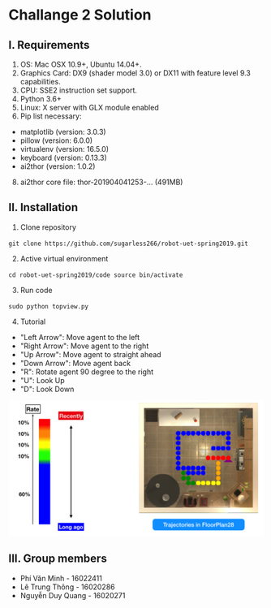 # Challange 2 Solution

## I. Requirements

1. OS: Mac OSX 10.9+, Ubuntu 14.04+.
2. Graphics Card: DX9 (shader model 3.0) or DX11 with feature level 9.3 capabilities.
3. CPU: SSE2 instruction set support.
4. Python 3.6+
6. Linux: X server with GLX module enabled
7. Pip list necessary:
+ matplotlib (version: 3.0.3)
+ pillow (version: 6.0.0)
+ virtualenv (version: 16.5.0)
+ keyboard (version: 0.13.3)
+ ai2thor (version: 1.0.2)
8. ai2thor core file: thor-201904041253-… (491MB)

## II. Installation

1. Clone repository

`git clone https://github.com/sugarless266/robot-uet-spring2019.git`

2. Active virtual environment

`cd robot-uet-spring2019/code
source bin/activate`

3. Run code

`sudo python topview.py`

4. Tutorial

* "Left Arrow":  Move agent to the left
* "Right Arrow": Move agent to the right
* "Up Arrow": Move agent to straight ahead
* "Down Arrow": Move agent back
* "R": Rotate agent 90 degree to the right
* "U": Look Up
* "D": Look Down

![](map.png)

## III. Group members

+ Phí Văn Minh - 16022411
+ Lê Trung Thông - 16020286
+ Nguyễn Duy Quang - 16020271

